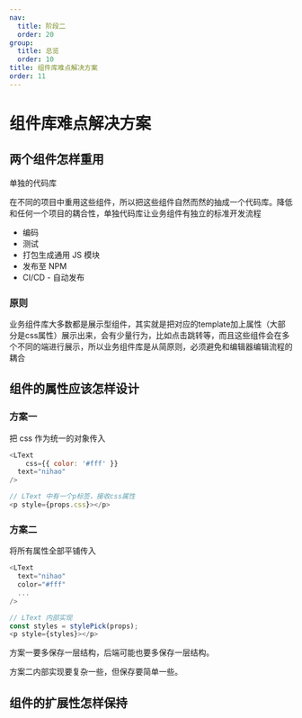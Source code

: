 ```yaml
---
nav:
  title: 阶段二
  order: 20
group:
  title: 总览
  order: 10
title: 组件库难点解决方案
order: 11
---
```


# 组件库难点解决方案

## 两个组件怎样重用

单独的代码库

在不同的项目中重用这些组件，所以把这些组件自然而然的抽成一个代码库。降低和任何一个项目的耦合性，单独代码库让业务组件有独立的标准开发流程

- 编码
- 测试
- 打包生成通用 JS 模块
- 发布至 NPM
- CI/CD - 自动发布

### 原则

业务组件库大多数都是展示型组件，其实就是把对应的template加上属性（大部分是css属性）展示出来，会有少量行为，比如点击跳转等，而且这些组件会在多个不同的端进行展示，所以业务组件库是从简原则，必须避免和编辑器编辑流程的耦合

## 组件的属性应该怎样设计

### 方案一

把 css 作为统一的对象传入

```js
<LText 
	css={{ color: '#fff' }}
  text="nihao"
/>

// LText 中有一个p标签，接收css属性
<p style={props.css}></p>
```

### 方案二

将所有属性全部平铺传入

```js
<LText 
  text="nihao"
  color="#fff"
  ...
/>

// LText 内部实现
const styles = stylePick(props);
<p style={styles}></p>
```

方案一要多保存一层结构，后端可能也要多保存一层结构。

方案二内部实现要复杂一些，但保存要简单一些。

## 组件的扩展性怎样保持

